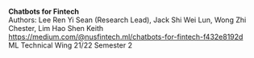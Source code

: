 **Chatbots for Fintech** <br/>
Authors: Lee Ren Yi Sean (Research Lead), Jack Shi Wei Lun, Wong Zhi Chester, Lim Hao Shen Keith <br/>
https://medium.com/@nusfintech.ml/chatbots-for-fintech-f432e8192d <br/>
ML Technical Wing 21/22 Semester 2
